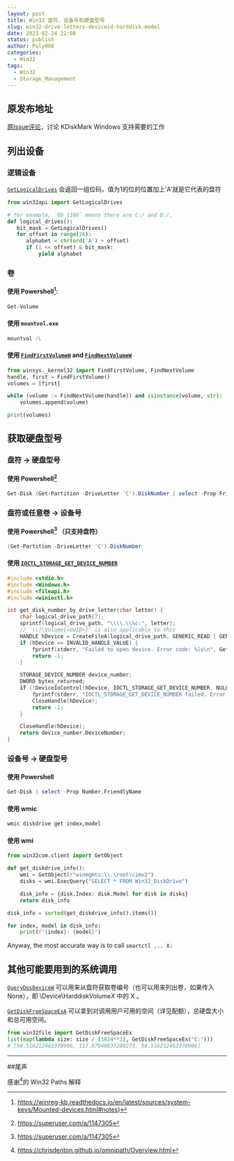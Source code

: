 ```yaml
---
layout: post
title: Win32 盘符，设备号和硬盘型号
slug: win32-drive-letters-deviceid-harddisk-model
date: 2023-02-24 22:08
status: publish
author: Poly000
categories: 
  - Win32
tags: 
  - Win32
  - Storage_Management
---
```


## 原发布地址

[原Issue评论](https://github.com/JonMagon/KDiskMark/issues/87#issuecomment-1925784750)，讨论 KDiskMark Windows 支持需要的工作

## 列出设备

### 逻辑设备

[`GetLogicalDrives`](https://learn.microsoft.com/en-us/windows/win32/api/fileapi/nf-fileapi-getlogicaldrives) 会返回一组位码，值为1的位的位置加上'A'就是它代表的盘符

```python
from win32api import GetLogicalDrives

# for example, `0b_1100` means there are C:/ and D:/.
def logical_drives():
   bit_mask = GetLogicalDrives()
   for offset in range(26):
      alphabet = chr(ord('A') + offset)
      if (1 << offset) & bit_mask:
          yield alphabet
```

### 卷

#### 使用 Powershell[^0]:
[^0]: https://winreg-kb.readthedocs.io/en/latest/sources/system-keys/Mounted-devices.html#notes)

```powershell
Get-Volume
```

#### 使用 `mountvol.exe`

```cmd
mountvol /L
```

#### 使用 [`FindFirstVolumeW`] and [`FindNextVolumeW`]
[`FindFirstVolumeW`]: https://learn.microsoft.com/en-us/windows/win32/api/fileapi/nf-fileapi-findfirstvolumew
[`FindNextVolumeW`]: https://learn.microsoft.com/en-us/windows/win32/api/fileapi/nf-fileapi-findnextvolumew

```python
from winsys._kernel32 import FindFirstVolume, FindNextVolume
handle, first = FindFirstVolume()
volumes = [first]

while (volume := FindNextVolume(handle)) and isinstance(volume, str):
    volumes.append(volume)

print(volumes)
```

## 获取硬盘型号

### 盘符 -> 硬盘型号

#### 使用 Powershell[^1]
[^1]: https://superuser.com/a/1147305

```powershell
Get-Disk (Get-Partition -DriveLetter 'C').DiskNumber | select -Prop FriendlyName
```

### 盘符或任意卷 -> 设备号

#### 使用 Powershell[^1] （只支持盘符）

```powershell
(Get-Partition -DriveLetter 'C').DiskNumber
```

#### 使用 [`IOCTL_STORAGE_GET_DEVICE_NUMBER`]
[`IOCTL_STORAGE_GET_DEVICE_NUMBER`]: https://learn.microsoft.com/en-US/windows/win32/api/winioctl/ni-winioctl-ioctl_storage_get_device_number

```c
#include <stdio.h>
#include <Windows.h>
#include <fileapi.h>
#include <winioctl.h>

int get_disk_number_by_drive_letter(char letter) {
    char logical_drive_path[7];
    sprintf(logical_drive_path, "\\\\.\\%c:", letter);
    // '\\?\Volume{<GUID>}' is also applicable to this
    HANDLE hDevice = CreateFileA(logical_drive_path, GENERIC_READ | GENERIC_WRITE, FILE_SHARE_READ | FILE_SHARE_WRITE, NULL, OPEN_EXISTING, 0, NULL);
    if (hDevice == INVALID_HANDLE_VALUE) {
        fprintf(stderr, "Failed to open device. Error code: %lu\n", GetLastError());
        return -1;
    }

    STORAGE_DEVICE_NUMBER device_number;
    DWORD bytes_returned;
    if (!DeviceIoControl(hDevice, IOCTL_STORAGE_GET_DEVICE_NUMBER, NULL, 0, &device_number, sizeof(device_number), &bytes_returned, NULL)) {
        fprintf(stderr, "IOCTL_STORAGE_GET_DEVICE_NUMBER failed. Error code: %lu\n", GetLastError());
        CloseHandle(hDevice);
        return -1;
    }

    CloseHandle(hDevice);
    return device_number.DeviceNumber;
}
```

### 设备号 -> 硬盘型号

#### 使用 Powershell

```powershell
Get-Disk | select -Prop Number,FriendlyName
```

#### 使用 wmic

```cmd
wmic diskdrive get index,model
```

#### 使用 wmi

```python
from win32com.client import GetObject

def get_diskdrive_info():
    wmi = GetObject(r"winmgmts:\\.\root\cimv2")
    disks = wmi.ExecQuery("SELECT * FROM Win32_DiskDrive")

    disk_info = {disk.Index: disk.Model for disk in disks}
    return disk_info

disk_info = sorted(get_diskdrive_info().items())

for index, model in disk_info:
    print(f"{index}: {model}")
```

Anyway, the most accurate way is to call `smartctl ... X:`

## 其他可能要用到的系统调用

[`QueryDosDeviceW`](https://learn.microsoft.com/en-us/windows/win32/api/fileapi/nf-fileapi-querydosdevicew) 可以用来从盘符获取卷编号（也可以用来列出卷，如果传入None），即 \Device\HarddiskVolume*X* 中的 X 。

[`GetDiskFreeSpaceExA`](https://learn.microsoft.com/en-us/windows/win32/api/fileapi/nf-fileapi-getdiskfreespaceexa) 可以拿到对调用用户可用的空间（详见配额），总硬盘大小和总可用空间。


```python
from win32file import GetDiskFreeSpaceEx
list(map(lambda size: size / (1024**3), GetDiskFreeSpaceEx("C:")))
# [58.516212463378906, 117.97948837280273, 58.516212463378906]
```

---------

##尾声

感谢[^2]的 Win32 Paths 解释
[^2]: https://chrisdenton.github.io/omnipath/Overview.html